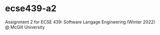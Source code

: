 # ecse439-a2
Assignment 2 for ECSE 439: Software Langage Engineering (Winter 2022) @ McGill University
